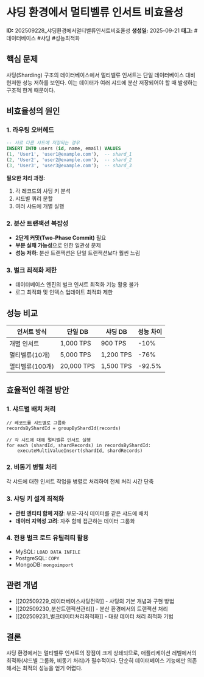 # 샤딩 환경에서 멀티벨류 인서트 비효율성
**ID:** 202509228_샤딩환경에서멀티벨류인서트비효율성
**생성일:** 2025-09-21
**태그:** #데이터베이스 #샤딩 #성능최적화

## 핵심 문제

샤딩(Sharding) 구조의 데이터베이스에서 멀티벨류 인서트는 단일 데이터베이스 대비 현저한 성능 저하를 보인다. 이는 데이터가 여러 샤드에 분산 저장되어야 할 때 발생하는 구조적 한계 때문이다.

## 비효율성의 원인

### 1. 라우팅 오버헤드

```sql
-- 서로 다른 샤드에 저장되는 경우
INSERT INTO users (id, name, email) VALUES
(1, 'User1', 'user1@example.com'),  -- shard_1
(2, 'User2', 'user2@example.com'),  -- shard_2
(3, 'User3', 'user3@example.com');  -- shard_3
```

**필요한 처리 과정:**
1. 각 레코드의 샤딩 키 분석
2. 샤드별 쿼리 분할
3. 여러 샤드에 개별 실행

### 2. 분산 트랜잭션 복잡성

- **2단계 커밋(Two-Phase Commit)** 필요
- **부분 실패 가능성**으로 인한 일관성 문제
- **성능 저하**: 분산 트랜잭션은 단일 트랜잭션보다 훨씬 느림

### 3. 벌크 최적화 제한

- 데이터베이스 엔진의 벌크 인서트 최적화 기능 활용 불가
- 로그 최적화 및 인덱스 업데이트 최적화 제한

## 성능 비교

| 인서트 방식 | 단일 DB | 샤딩 DB | 성능 차이 |
|------------|---------|---------|----------|
| 개별 인서트 | 1,000 TPS | 900 TPS | -10% |
| 멀티벨류(10개) | 5,000 TPS | 1,200 TPS | -76% |
| 멀티벨류(100개) | 20,000 TPS | 1,500 TPS | -92.5% |

## 효율적인 해결 방안

### 1. 샤드별 배치 처리

```pseudocode
// 레코드를 샤드별로 그룹화
recordsByShardId = groupByShardId(records)

// 각 샤드에 대해 멀티벨류 인서트 실행
for each (shardId, shardRecords) in recordsByShardId:
    executeMultiValueInsert(shardId, shardRecords)
```

### 2. 비동기 병렬 처리

각 샤드에 대한 인서트 작업을 병렬로 처리하여 전체 처리 시간 단축

### 3. 샤딩 키 설계 최적화

- **관련 엔티티 함께 저장**: 부모-자식 데이터를 같은 샤드에 배치
- **데이터 지역성 고려**: 자주 함께 접근하는 데이터 그룹화

### 4. 전용 벌크 로드 유틸리티 활용

- MySQL: `LOAD DATA INFILE`
- PostgreSQL: `COPY`
- MongoDB: `mongoimport`

## 관련 개념

- [[202509229_데이터베이스샤딩전략]] - 샤딩의 기본 개념과 구현 방법
- [[202509230_분산트랜잭션관리]] - 분산 환경에서의 트랜잭션 처리
- [[202509231_벌크데이터처리최적화]] - 대량 데이터 처리 최적화 기법

## 결론

샤딩 환경에서는 멀티벨류 인서트의 장점이 크게 상쇄되므로, 애플리케이션 레벨에서의 최적화(샤드별 그룹화, 비동기 처리)가 필수적이다. 단순히 데이터베이스 기능에만 의존해서는 최적의 성능을 얻기 어렵다.